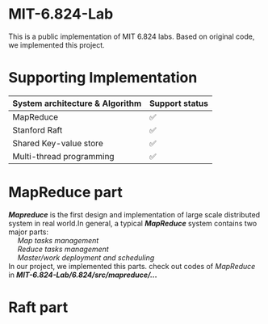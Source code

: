 # MIT-6.824-Lab
This is a public implementation of MIT 6.824 labs.
Based on original code, we implemented this project. 

# Supporting Implementation
| System architecture & Algorithm | Support status  |
|---------------------------------|-----------------|
| MapReduce                       | ✅               |
| Stanford Raft                   | ✅               |
| Shared Key-value store          | ✅               |
| Multi-thread programming        | ✅               |

# MapReduce part
***Mapreduce*** is the first design and implementation of large scale distributed system in real world.In general, a typical ***MapReduce*** system contains two major parts:\
  &emsp; *Map tasks management*\
  &emsp; *Reduce tasks management*\
  &emsp; *Master/work deployment and scheduling*\
In our project, we implemented this parts. check out codes of *MapReduce* in 
***MIT-6.824-Lab/6.824/src/mapreduce/...***
# Raft part

